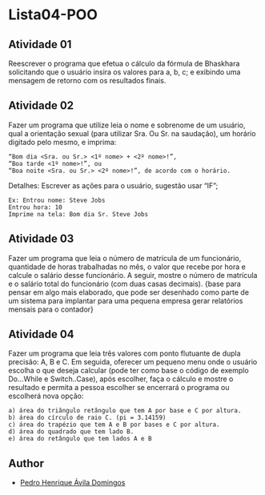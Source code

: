 # Lista04-POO

## Atividade 01

Reescrever o programa que efetua o cálculo da fórmula de Bhaskhara solicitando que o usuário insira os valores para a, b, c; e exibindo uma mensagem de retorno com os resultados finais.

## Atividade 02

Fazer um programa que utilize leia o nome e sobrenome de um usuário, qual a orientação sexual (para utilizar Sra. Ou Sr. na saudação), um horário digitado pelo mesmo, e imprima:

    “Bom dia <Sra. ou Sr.> <1º nome> + <2º nome>!”,
    “Boa tarde <1º nome>!”, ou
    “Boa noite <Sra. ou Sr.> <2º nome>!”, de acordo com o horário.

Detalhes: Escrever as ações para o usuário, sugestão usar “IF”;

    Ex: Entrou nome: Steve Jobs
    Entrou hora: 10
    Imprime na tela: Bom dia Sr. Steve Jobs

## Atividade 03

Fazer um programa que leia o número de matrícula de um funcionário, quantidade de horas trabalhadas no mês, o valor que recebe por hora e calcule o salário desse funcionário. A seguir, mostre o número de matrícula e o salário total do funcionário (com duas casas decimais). {base para pensar em algo mais elaborado, que pode ser desenhado como parte de um sistema para implantar para uma pequena empresa gerar relatórios mensais para o contador}

## Atividade 04

Fazer um programa que leia três valores com ponto flutuante de dupla precisão: A, B e C. Em seguida, oferecer um pequeno menu onde o usuário escolha o que deseja calcular (pode ter como base o código de exemplo Do...While e Switch..Case), após escolher, faça o cálculo e mostre o resultado e permita a pessoa escolher se encerrará o programa ou escolherá nova opção:

    a) área do triângulo retângulo que tem A por base e C por altura.
    b) área do círculo de raio C. (pi = 3.14159)
    c) área do trapézio que tem A e B por bases e C por altura.
    d) área do quadrado que tem lado B.
    e) área do retângulo que tem lados A e B

## Author
- [Pedro Henrique Ávila Domingos](https://github.com/PedroAvilaD)
